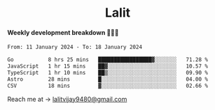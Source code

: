 <h1 align="center">Lalit</h1>

#### Weekly development breakdown 👨🏻‍💻
<!--START_SECTION:waka-->

```txt
From: 11 January 2024 - To: 18 January 2024

Go           8 hrs 25 mins   █████████████████▓░░░░░░░   71.28 %
JavaScript   1 hr 15 mins    ██▓░░░░░░░░░░░░░░░░░░░░░░   10.57 %
TypeScript   1 hr 10 mins    ██▒░░░░░░░░░░░░░░░░░░░░░░   09.90 %
Astro        28 mins         █░░░░░░░░░░░░░░░░░░░░░░░░   04.00 %
CSV          18 mins         ▓░░░░░░░░░░░░░░░░░░░░░░░░   02.66 %
```

<!--END_SECTION:waka-->

Reach me at → lalitvijay9480@gmail.com
